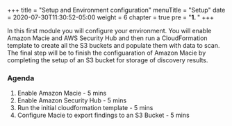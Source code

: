 +++
title = "Setup and Environment configuration"
menuTitle = "Setup"
date = 2020-07-30T11:30:52-05:00
weight = 6
chapter = true
pre = "<b>1. </b>"
+++

In this first module you will configure your environment.  You will enable Amazon Macie and AWS Security Hub and then run a CloudFormation template to create all the S3 buckets and populate them with data to scan.  The final step will be to finish the configuaration of Amazon Macie by completing the setup of an S3 bucket for storage of discovery results.  

### Agenda
1. Enable Amazon Macie - 5 mins
2. Enable Amazon Security Hub - 5 mins
3. Run the initial cloudformation template - 5 mins
4. Configure Macie to export findings to an S3 Bucket - 5 mins